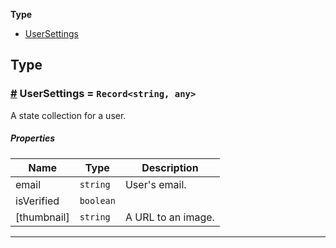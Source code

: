 **Type**

- [UserSettings](#UserSettings)

## Type

### <a id="UserSettings" href="#UserSettings">#</a> UserSettings = `Record<string, any>`

A state collection for a user.

##### Properties

| Name        | Type      | Description        |
| ----------- | --------- | ------------------ |
| email       | `string`  | User's email.      |
| isVerified  | `boolean` |                    |
| [thumbnail] | `string`  | A URL to an image. |

---